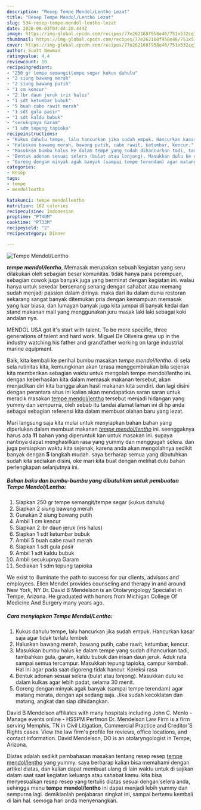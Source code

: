 ```yaml
---
description: "Resep Tempe Mendol/Lentho Lezat"
title: "Resep Tempe Mendol/Lentho Lezat"
slug: 534-resep-tempe-mendol-lentho-lezat
date: 2020-08-03T04:44:20.444Z
image: https://img-global.cpcdn.com/recipes/77e262168f958e46/751x532cq70/tempe-mendollentho-foto-resep-utama.jpg
thumbnail: https://img-global.cpcdn.com/recipes/77e262168f958e46/751x532cq70/tempe-mendollentho-foto-resep-utama.jpg
cover: https://img-global.cpcdn.com/recipes/77e262168f958e46/751x532cq70/tempe-mendollentho-foto-resep-utama.jpg
author: Scott Newman
ratingvalue: 4.4
reviewcount: 10
recipeingredient:
- "250 gr tempe semangittempe segar kukus dahulu"
- "2 siung bawang merah"
- "2 siung bawang putih"
- "1 cm kencur"
- "2 lbr daun jeruk iris halus"
- "1 sdt ketumbar bubuk"
- "5 buah cabe rawit merah"
- "1 sdt gula pasir"
- "1 sdt kaldu bubuk"
- "secukupnya Garam"
- "1 sdm tepung tapioka"
recipeinstructions:
- "Kukus dahulu tempe, lalu hancurkan jika sudah empuk. Hancurkan kasar saja agar tidak terlalu lembek"
- "Haluskan bawang merah, bawang putih, cabe rawit, ketumbar, kencur."
- "Masukkan bumbu halus ke dalam tempe yang sudah dihancurkan tadi, tambahkan gula, garam, kaldu bubuk dan irisan daun jeruk. Aduk rata sampai semua tercampur. Masukkan tepung tapioka, campur kembali. Hal ini agar pada saat digoreng tidak hancur. Koreksi rasa"
- "Bentuk adonan sesuai selera (bulat atau lonjong). Masukkan dulu ke dalam kulkas agar lebih padat, selama 30 menit."
- "Goreng dengan minyak agak banyak (sampai tempe terendam) agar matang merata, dengan api sedang saja. Jika sudah kecoklatan dan matang, angkat dan siap dihidangkan."
categories:
- Resep
tags:
- tempe
- mendollentho

katakunci: tempe mendollentho 
nutrition: 162 calories
recipecuisine: Indonesian
preptime: "PT40M"
cooktime: "PT33M"
recipeyield: "2"
recipecategory: Dinner

---
```



![Tempe Mendol/Lentho](https://img-global.cpcdn.com/recipes/77e262168f958e46/751x532cq70/tempe-mendollentho-foto-resep-utama.jpg)

<b><i>tempe mendol/lentho</i></b>, Memasak merupakan sebuah kegiatan yang seru dilakukan oleh sebagian besar komunitas. tidak hanya para perempuan, sebagian cowok juga banyak juga yang berminat dengan kegiatan ini. walau hanya untuk sekedar bersenang senang dengan sahabat atau memang sudah menjadi passion dalam dirinya. maka dari itu dalam dunia restoran sekarang sangat banyak ditemukan pria dengan kemampuan memasak yang luar biasa, dan lumayan banyak juga kita jumpai di banyak kedai dan stand makanan mall yang menggunakan juru masak laki laki sebagai koki andalan nya.

MENDOL USA got it&#39;s start with talent. To be more specific, three generations of talent and hard work. Miguel De Oliveira grew up in the industry watching his father and grandfather working on large industrial marine equipment.

Baik, kita kembali ke perihal bumbu masakan <i>tempe mendol/lentho</i>. di sela sela rutinitas kita, kemungkinan akan terasa menggembirakan bila sejenak kita memberikan sebagian waktu untuk mengolah tempe mendol/lentho ini. dengan keberhasilan kita dalam memasak makanan tersebut, akan menjadikan diri kita bangga akan hasil makanan kita sendiri. dan lagi disini dengan perantara situs ini kalian akan mendapatkan saran saran untuk meracik masakan <u>tempe mendol/lentho</u> tersebut menjadi hidangan yang yummy dan sempurna, oleh sebab itu tandai alamat laman ini di hp anda sebagai sebagian referensi kita dalam membuat olahan baru yang lezat.


Mari langsung saja kita mulai untuk menyiapkan bahan bahan yang diperlukan dalam membuat makanan <u><i>tempe mendol/lentho</i></u> ini. seenggaknya harus ada <b>11</b> bahan yang diperuntuk kan untuk masakan ini. supaya nantinya dapat menghasilkan rasa yang yummy dan menggugah selera. dan juga persiapkan waktu kita sejenak, karena anda akan mengolahnya sedikit banyak dengan <b>5</b> langkah mudah. saya berharap semua yang dibutuhkan sudah kita sediakan disini, oke mari kita buat dengan melihat dulu bahan perlengkapan selanjutnya ini.

<!--inarticleads1-->

##### Bahan baku dan bumbu-bumbu yang dibutuhkan untuk pembuatan Tempe Mendol/Lentho:

1. Siapkan 250 gr tempe semangit/tempe segar (kukus dahulu)
1. Siapkan 2 siung bawang merah
1. Gunakan 2 siung bawang putih
1. Ambil 1 cm kencur
1. Siapkan 2 lbr daun jeruk (iris halus)
1. Siapkan 1 sdt ketumbar bubuk
1. Ambil 5 buah cabe rawit merah
1. Siapkan 1 sdt gula pasir
1. Ambil 1 sdt kaldu bubuk
1. Ambil secukupnya Garam
1. Sediakan 1 sdm tepung tapioka


We exist to illuminate the path to success for our clients, advisors and employees. Ellen Mendel provides counseling and therapy in and around New York, NY Dr. David B Mendelson is an Otolaryngology Specialist in Tempe, Arizona. He graduated with honors from Michigan College Of Medicine And Surgery many years ago. 

<!--inarticleads2-->

##### Cara menyiapkan Tempe Mendol/Lentho:

1. Kukus dahulu tempe, lalu hancurkan jika sudah empuk. Hancurkan kasar saja agar tidak terlalu lembek
1. Haluskan bawang merah, bawang putih, cabe rawit, ketumbar, kencur.
1. Masukkan bumbu halus ke dalam tempe yang sudah dihancurkan tadi, tambahkan gula, garam, kaldu bubuk dan irisan daun jeruk. Aduk rata sampai semua tercampur. Masukkan tepung tapioka, campur kembali. Hal ini agar pada saat digoreng tidak hancur. Koreksi rasa
1. Bentuk adonan sesuai selera (bulat atau lonjong). Masukkan dulu ke dalam kulkas agar lebih padat, selama 30 menit.
1. Goreng dengan minyak agak banyak (sampai tempe terendam) agar matang merata, dengan api sedang saja. Jika sudah kecoklatan dan matang, angkat dan siap dihidangkan.


David B Mendelson affiliates with many hospitals including John C. Menlo - Manage events online - HSSPM Perfmon Dr. Mendelson Law Firm is a firm serving Memphis, TN in Civil Litigation, Commercial Practice and Creditor&#39;S Rights cases. View the law firm&#39;s profile for reviews, office locations, and contact information. David Mendelson, DO is an otolaryngologist in Tempe, Arizona. 

Diatas adalah sedikit pembahasan masakan tentang resep resep <u>tempe mendol/lentho</u> yang yummy. saya berharap kalian bisa memahami dengan artikel diatas, dan kalian dapat membuat ulang di lain waktu untuk di sajikan dalam saat saat kegiatan keluarga atau sahabat kamu. kita bisa menyesuaikan resep resep yang tertulis diatas sesuai dengan selera anda, sehingga menu <b>tempe mendol/lentho</b> ini dapat menjadi lebih yummy dan sempurna lagi. demikianlah penjabaran singkat ini, sampai bertemu kembali di lain hal. semoga hari anda menyenangkan.
